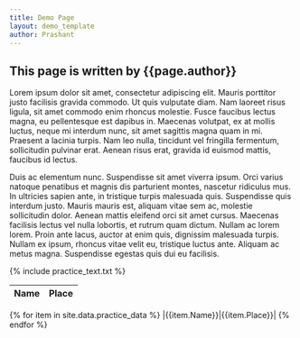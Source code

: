 ```yaml
---
title: Demo Page
layout: demo_template
author: Prashant
---
```




## This page is written by {{page.author}}

Lorem ipsum dolor sit amet, consectetur adipiscing elit. Mauris porttitor justo facilisis gravida commodo. Ut quis vulputate diam. Nam laoreet risus ligula, sit amet commodo enim rhoncus molestie. Fusce faucibus lectus magna, eu pellentesque est dapibus in. Maecenas volutpat, ex at mollis luctus, neque mi interdum nunc, sit amet sagittis magna quam in mi. Praesent a lacinia turpis. Nam leo nulla, tincidunt vel fringilla fermentum, sollicitudin pulvinar erat. Aenean risus erat, gravida id euismod mattis, faucibus id lectus.

Duis ac elementum nunc. Suspendisse sit amet viverra ipsum. Orci varius natoque penatibus et magnis dis parturient montes, nascetur ridiculus mus. In ultricies sapien ante, in tristique turpis malesuada quis. Suspendisse quis interdum justo. Mauris mauris est, aliquam vitae sem ac, molestie sollicitudin dolor. Aenean mattis eleifend orci sit amet cursus. Maecenas facilisis lectus vel nulla lobortis, et rutrum quam dictum. Nullam ac lorem lorem. Proin ante lacus, auctor at enim quis, dignissim malesuada turpis. Nullam ex ipsum, rhoncus vitae velit eu, tristique luctus ante. Aliquam ac metus magna. Suspendisse egestas quis dui eu facilisis.

{% include practice_text.txt %}

| Name | Place |
|-----|-----|
{% for item in site.data.practice_data %}
|{{item.Name}}|{{item.Place}}|
{% endfor %}